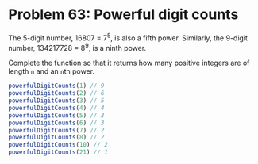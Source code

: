 # Problem 63: Powerful digit counts

The 5-digit number, 16807 = 7<sup>5</sup>, is also a fifth power. Similarly, the 9-digit number, 134217728 = 8<sup>9</sup>, is a ninth power.

Complete the function so that it returns how many positive integers are of length `n` and an `n`th power.

```javascript
powerfulDigitCounts(1) // 9
powerfulDigitCounts(2) // 6
powerfulDigitCounts(3) // 5
powerfulDigitCounts(4) // 4
powerfulDigitCounts(5) // 3
powerfulDigitCounts(6) // 3
powerfulDigitCounts(7) // 2
powerfulDigitCounts(8) // 2
powerfulDigitCounts(10) // 2
powerfulDigitCounts(21) // 1
```

